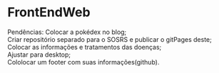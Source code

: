 # FrontEndWeb
Pendências:
Colocar a pokédex no blog;<br>
Criar repositório separado para o SOSRS e publicar o gitPages deste;<br>
Colocar as informações e tratamentos das doenças;<br>
Ajustar para desktop;<br>
Cololocar um footer com suas informações(github).
